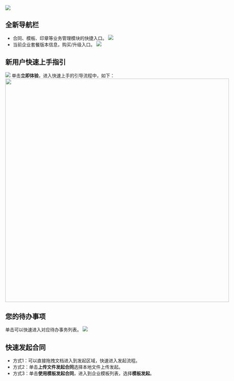 ![](https://qcloudimg.tencent-cloud.cn/raw/31c4f49429360c5655b97b984484ec18.png)

## 全新导航栏
- 合同、模板、印章等业务管理模块的快捷入口。
![](https://qcloudimg.tencent-cloud.cn/raw/2dffe03405af147a9a051271156a1938.png)
- 当前企业套餐版本信息，购买/升级入口。
![](https://qcloudimg.tencent-cloud.cn/raw/a31643678619603e6c0e1af31a57555b.png)

## 新用户快速上手指引
![](https://qcloudimg.tencent-cloud.cn/raw/119b2078b0461548e418b05a73117740.png)
单击**立即体验**，进入快速上手的引导流程中，如下：
<img style="width:700px; max-width: inherit;" src="https://qcloudimg.tencent-cloud.cn/raw/86fdd094dec87ea04bb238833fc10335.png" />

## 您的待办事项
单击可以快速进入对应待办事务列表。
![](https://qcloudimg.tencent-cloud.cn/raw/2a0f96d6529056d9d1c6a93c141cb262.png)


## 快速发起合同
- 方式1：可以直接拖拽文档进入到发起区域，快速进入发起流程。
- 方式2：单击**上传文件发起合同**选择本地文件上传发起。
- 方式3：单击**使用模板发起合同**，进入到企业模板列表，选择**模板发起**。

